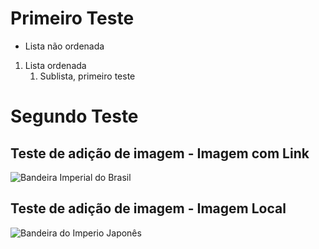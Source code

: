# Primeiro Teste
* Lista não ordenada
1. Lista ordenada
    1. Sublista, primeiro teste

# Segundo Teste
## Teste de adição de imagem - Imagem com Link

![Bandeira Imperial do Brasil](https://i.pinimg.com/originals/82/69/0f/82690f38991386b92cfbbfecc6f5765f.jpg)

## Teste de adição de imagem - Imagem Local
![Bandeira do Imperio Japonês](img/Japão)
